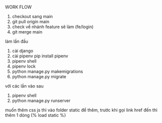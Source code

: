 WORK FLOW
1. checkout sang main
2. git pull origin main
3. check về nhánh feature sẽ làm (fe/login)
4. git merge main


làm lần đầu
1. cài django
2. cài pipenv
    pip install pipenv
3. pipenv shell
4. pipenv lock
6. python manage.py makemigrations
7. python manage.py migrate

với các lần vào sau
1. pipenv shell
2. python manage.py runserver

muốn thêm css js thì vào folder static để thêm, trước khi gọi link href đến thì thêm 1 dòng {% load static %}